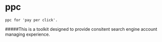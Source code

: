 ppc
===

    ppc for 'pay per click'.
#####This is a toolkit designed to provide consitent search engine account managing experience.
